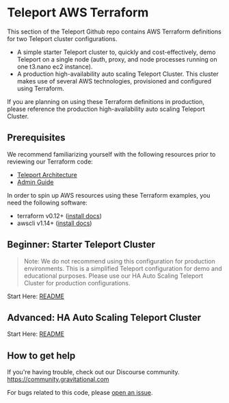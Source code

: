 # Teleport AWS Terraform

This section of the Teleport Github repo contains AWS Terraform definitions for two Teleport cluster configurations.

- A simple starter Teleport cluster to, quickly and cost-effectively, demo Teleport on a single node (auth, proxy, and node processes running on one t3.nano ec2 instance).
- A production high-availability auto scaling Teleport Cluster. This cluster makes use of several AWS technologies, provisioned and configured using Terraform.

If you are planning on using these Terraform definitions in production, please reference the production high-availability auto scaling Teleport Cluster.

## Prerequisites

We recommend familiarizing yourself with the following resources prior to reviewing our Terraform code:

- [Teleport Architecture](https://gravitational.com/teleport/docs/architecture/teleport_architecture_overview/)
- [Admin Guide](https://gravitational.com/teleport/docs/admin-guide/)

In order to spin up AWS resources using these Terraform examples, you need the following software:

- terraform v0.12+ ([install docs](https://learn.hashicorp.com/terraform/getting-started/install.html))
- awscli v1.14+ ([install docs](https://docs.aws.amazon.com/cli/latest/userguide/cli-chap-install.html))

## Beginner: Starter Teleport Cluster

> Note: We do not recommend using this configuration for production environments. This is a simplified Teleport configuration for demo and educational purposes. Please use our HA Auto Scaling Teleport Cluster for production configurations.

Start Here: [README](starter-cluster/README.md)

## Advanced: HA Auto Scaling Teleport Cluster

Start Here: [README](ha-autoscale-cluster/README.md)

## How to get help

If you're having trouble, check out our Discourse community. <https://community.gravitational.com>

For bugs related to this code, please [open an issue](https://github.com/gravitational/teleport/issues/new/choose).
